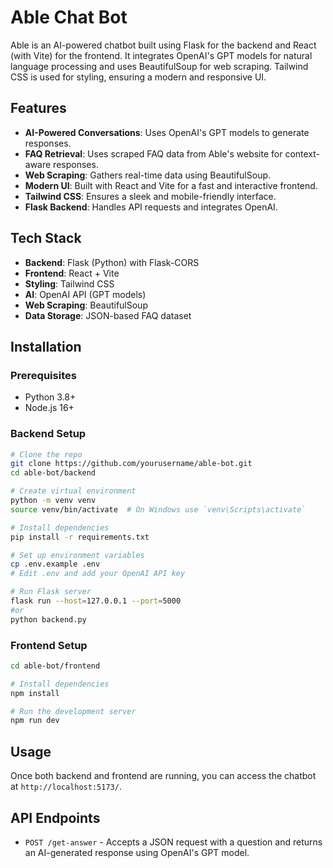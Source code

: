 # Able Chat Bot

Able is an AI-powered chatbot built using Flask for the backend and React (with Vite) for the frontend. It integrates OpenAI's GPT models for natural language processing and uses BeautifulSoup for web scraping. Tailwind CSS is used for styling, ensuring a modern and responsive UI.

## Features

- **AI-Powered Conversations**: Uses OpenAI's GPT models to generate responses.
- **FAQ Retrieval**: Uses scraped FAQ data from Able's website for context-aware responses.
- **Web Scraping**: Gathers real-time data using BeautifulSoup.
- **Modern UI**: Built with React and Vite for a fast and interactive frontend.
- **Tailwind CSS**: Ensures a sleek and mobile-friendly interface.
- **Flask Backend**: Handles API requests and integrates OpenAI.

## Tech Stack

- **Backend**: Flask (Python) with Flask-CORS
- **Frontend**: React + Vite
- **Styling**: Tailwind CSS
- **AI**: OpenAI API (GPT models)
- **Web Scraping**: BeautifulSoup
- **Data Storage**: JSON-based FAQ dataset

## Installation

### Prerequisites

- Python 3.8+
- Node.js 16+

### Backend Setup

```bash
# Clone the repo
git clone https://github.com/yourusername/able-bot.git
cd able-bot/backend

# Create virtual environment
python -m venv venv
source venv/bin/activate  # On Windows use `venv\Scripts\activate`

# Install dependencies
pip install -r requirements.txt

# Set up environment variables
cp .env.example .env
# Edit .env and add your OpenAI API key

# Run Flask server
flask run --host=127.0.0.1 --port=5000
#or
python backend.py
```

### Frontend Setup

```bash
cd able-bot/frontend

# Install dependencies
npm install

# Run the development server
npm run dev
```

## Usage

Once both backend and frontend are running, you can access the chatbot at `http://localhost:5173/`.

## API Endpoints

- `POST /get-answer` - Accepts a JSON request with a question and returns an AI-generated response using OpenAI's GPT model.

